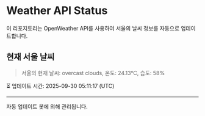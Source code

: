 
# Weather API Status

이 리포지토리는 OpenWeather API를 사용하여 서울의 날씨 정보를 자동으로 업데이트합니다.

## 현재 서울 날씨
> 서울의 현재 날씨: overcast clouds, 온도: 24.13°C, 습도: 58%

⏳ 업데이트 시간: 2025-09-30 05:11:17 (UTC)

---
자동 업데이트 봇에 의해 관리됩니다.
